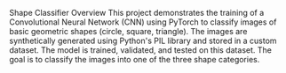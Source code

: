 Shape Classifier
Overview
This project demonstrates the training of a Convolutional Neural Network (CNN) using PyTorch to classify images of basic geometric shapes (circle, square, triangle). The images are synthetically generated using Python's PIL library and stored in a custom dataset. The model is trained, validated, and tested on this dataset. The goal is to classify the images into one of the three shape categories.
